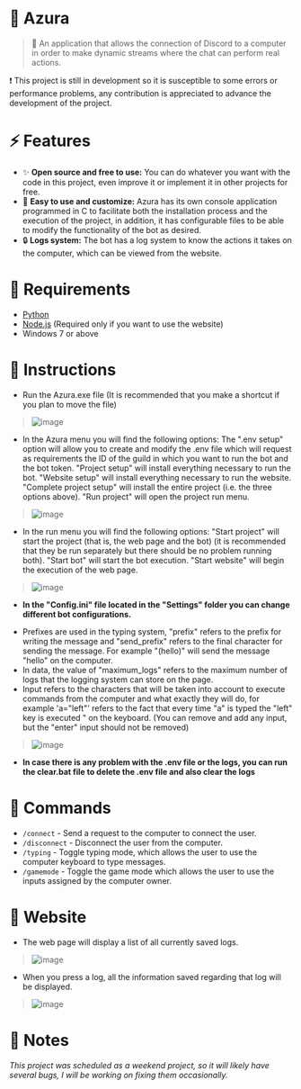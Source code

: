 # 💫 Azura

> 📜 An application that allows the connection of Discord to a computer in order to make dynamic streams where the chat can perform real actions.

❗ This project is still in development so it is susceptible to some errors or performance problems, any contribution is appreciated to advance the development of the project.

# ⚡ Features

+ ✨ **Open source and free to use:** You can do whatever you want with the code in this project, even improve it or implement it in other projects for free.
+ 🍉 **Easy to use and customize:** Azura has its own console application programmed in C to facilitate both the installation process and the execution of the project, in addition, it has configurable files to be able to modify the functionality of the bot as desired.
+ 🔒 **Logs system:** The bot has a log system to know the actions it takes on the computer, which can be viewed from the website.

# 💾 Requirements

+ [Python](https://www.python.org/)
+ [Node.js](https://nodejs.org/en) (Required only if you want to use the website)
+ Windows 7 or above

# 📖 Instructions

+ Run the Azura.exe file (It is recommended that you make a shortcut if you plan to move the file)
> ![image](https://github.com/NotInit/Azura/assets/153567247/c225f70c-2d7b-45a9-a3cb-6dd7b31cb6b7)

+ In the Azura menu you will find the following options: The ".env setup" option will allow you to create and modify the .env file which will request as requirements the ID of the guild in which you want to run the bot and the bot token. "Project setup" will install everything necessary to run the bot. "Website setup" will install everything necessary to run the website. "Complete project setup" will install the entire project (i.e. the three options above). "Run project" will open the project run menu.
> ![image](https://github.com/NotInit/Azura/assets/153567247/3403aa22-0001-4c84-a505-a21c7c9cd934)

+ In the run menu you will find the following options: "Start project" will start the project (that is, the web page and the bot) (it is recommended that they be run separately but there should be no problem running both). "Start bot" will start the bot execution. "Start website" will begin the execution of the web page.
> ![image](https://github.com/NotInit/Azura/assets/153567247/7cba6b41-5285-4a48-9e7a-b417b820d737)

+ **In the "Config.ini" file located in the "Settings" folder you can change different bot configurations.**
- Prefixes are used in the typing system, "prefix" refers to the prefix for writing the message and "send_prefix" refers to the final character for sending the message. For example "(hello)" will send the message "hello" on the computer.
- In data, the value of "maximum_logs" refers to the maximum number of logs that the logging system can store on the page.
- Input refers to the characters that will be taken into account to execute commands from the computer and what exactly they will do, for example 'a="left"' refers to the fact that every time "a" is typed the "left" key is executed " on the keyboard. (You can remove and add any input, but the "enter" input should not be removed)
> ![image](https://github.com/NotInit/Azura/assets/153567247/f4329a73-849e-4934-818b-adf1424c484d)

+ **In case there is any problem with the .env file or the logs, you can run the clear.bat file to delete the .env file and also clear the logs** 

# 🤖 Commands
+ ```/connect``` - Send a request to the computer to connect the user.
+ ```/disconnect``` - Disconnect the user from the computer.
+ ```/typing``` - Toggle typing mode, which allows the user to use the computer keyboard to type messages.
+ ```/gamemode``` - Toggle the game mode which allows the user to use the inputs assigned by the computer owner.

# 📘 Website
+ The web page will display a list of all currently saved logs.
> ![image](https://github.com/NotInit/Azura/assets/153567247/23ed16ee-8e36-412e-a2d2-86e40edaee83)

+ When you press a log, all the information saved regarding that log will be displayed.
> ![image](https://github.com/NotInit/Azura/assets/153567247/a98a0597-79e2-4ba4-ad86-a2e0488b001d)

# 📄 Notes
*This project was scheduled as a weekend project, so it will likely have several bugs, I will be working on fixing them occasionally.*
